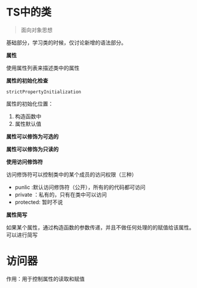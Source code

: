 # TS中的类

> 面向对象思想
 
 基础部分，学习类的时候，仅讨论新增的语法部分。

 **属性**

 使用属性列表来描述类中的属性

 **属性的初始化检查**

```strictPropertyInitialization```

属性的初始化位置：

1. 构造函数中
2. 属性默认值

**属性可以修饰为可选的**

**属性可以修饰为只读的**

**使用访问修饰符**

访问修饰符可以控制类中的某个成员的访问权限（三种）

 - punlic :默认访问修饰符（公开），所有的的代码都可访问
 - private ：私有的，只有在类中可以访问
 - protected:  暂时不说


**属性简写**

如果某个属性，通过构造函数的参数传递，并且不做任何处理的的赋值给该属性。可以进行简写
 

 # 访问器

 作用：用于控制属性的读取和赋值 